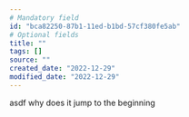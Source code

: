 ```yaml
---
# Mandatory field
id: "bca82250-87b1-11ed-b1bd-57cf380fe5ab"
# Optional fields
title: ""
tags: []
source: ""
created_date: "2022-12-29"
modified_date: "2022-12-29"
---
```

asdf why does it jump to the beginning